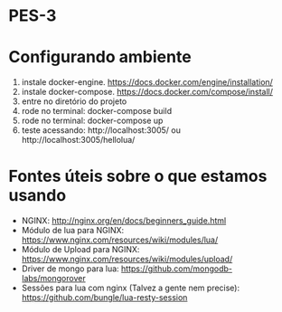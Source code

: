 # PES-3

# Configurando ambiente
1. instale docker-engine. https://docs.docker.com/engine/installation/
2. instale docker-compose. https://docs.docker.com/compose/install/
3. entre no diretório do projeto
4. rode no terminal: docker-compose build
5. rode no terminal: docker-compose up
6. teste acessando: http://localhost:3005/ ou http://localhost:3005/hellolua/



# Fontes úteis sobre o que estamos usando
* NGINX: http://nginx.org/en/docs/beginners_guide.html
* Módulo de lua para NGINX: https://www.nginx.com/resources/wiki/modules/lua/
* Módulo de Upload para NGINX: https://www.nginx.com/resources/wiki/modules/upload/
* Driver de mongo para lua: https://github.com/mongodb-labs/mongorover
* Sessões para lua com nginx (Talvez a gente nem precise): https://github.com/bungle/lua-resty-session
